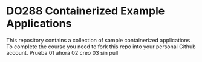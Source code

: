 # DO288 Containerized Example Applications

This repository contains a collection of sample containerized applications.  To complete the course you need to fork this repo into your personal Github account.
Prueba 01
ahora 02
creo 03 sin pull
